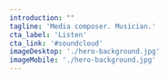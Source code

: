 ```yaml
---
introduction: ""
tagline: 'Media composer. Musician.'
cta_label: 'Listen'
cta_link: '#soundcloud'
imageDesktop: './hero-background.jpg'
imageMobile: './hero-background.jpg'
---
```

